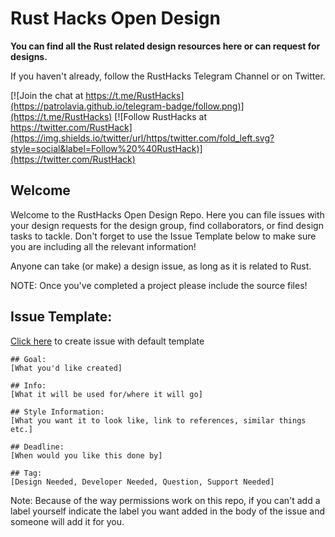 # Rust Hacks Open Design

**You can find all the Rust related design resources here or can request for designs.**

If you haven't already, follow the RustHacks Telegram Channel or on Twitter.

[![Join the chat at https://t.me/RustHacks](https://patrolavia.github.io/telegram-badge/follow.png)](https://t.me/RustHacks)   [![Follow RustHacks at https://twitter.com/RustHack](https://img.shields.io/twitter/url/https/twitter.com/fold_left.svg?style=social&label=Follow%20%40RustHack)](https://twitter.com/RustHack)

## Welcome

Welcome to the RustHacks Open Design Repo. Here you can file issues with your design requests for the design group, find collaborators, or find design tasks to tackle. Don't forget to use the Issue Template below to make sure you are including all the relevant information!

Anyone can take (or make) a design issue, as long as it is related to Rust.

NOTE: Once you've completed a project please include the source files!

## Issue Template:

[Click here](https://github.com/rusthacks/OpenDesign/issues/new?body=%23%23%20Goal%3A%20%0A%5BWhat%20you%27d%20like%20created%5D%0A%0A%23%23%20Info%3A%20%0A%5BWhat%20it%20will%20be%20used%20for%2Fwhere%20it%20will%20go%5D%0A%0A%23%23%20Style%20Information%3A%20%0A%5BWhat%20you%20want%20it%20to%20look%20like%2C%20link%20to%20references%2C%20similar%20things%20etc.%5D%0A%0A%23%23%20Deadline%3A%20%0A%5BWhen%20would%20you%20like%20this%20done%20by%5D%0A%0A%23%23%20Tag%3A%20%0A%5BDesign%20Needed%2C%20Developer%20Needed%2C%20Question%2C%20Support%20Needed%5D) to create issue with default template

```
## Goal: 
[What you'd like created]

## Info: 
[What it will be used for/where it will go]

## Style Information: 
[What you want it to look like, link to references, similar things etc.]

## Deadline: 
[When would you like this done by]

## Tag: 
[Design Needed, Developer Needed, Question, Support Needed]
```

Note: Because of the way permissions work on this repo, if you can't add a label yourself indicate the label you want added in the body of the issue and someone will add it for you.
